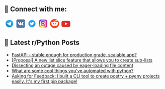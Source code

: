 ## 🔎 Connect with me:
[<img src="https://github.com/bullbesh/bullbesh/blob/main/images/Telegram.png" width="32" height="32" />](https://t.me/bullbesh)
[<img src="https://github.com/bullbesh/bullbesh/blob/main/images/VK.png" width="32" height="32" />](https://vk.com/bullbesh)
[<img src="https://github.com/bullbesh/bullbesh/blob/main/images/Twitter.png" width="32" height="32" />](https://twitter.com/bullbesh1)
[<img src="https://github.com/bullbesh/bullbesh/blob/main/images/Instagram.png" width="32" height="32" />](https://www.instagram.com/bullbesh)
[<img src="https://github.com/bullbesh/bullbesh/blob/main/images/Reddit.png" width="32" height="32" />](https://www.reddit.com/user/bullbesh)
[<img src="https://github.com/bullbesh/bullbesh/blob/main/images/YouTube.png" width="32" height="32" />](https://www.youtube.com/channel/UCtfjRs6uzgq5mfm8S06WTcg)

## 📕 Latest r/Python Posts
<!-- BLOG-POST-LIST:START -->
- [FastAPI - stable enough for production grade, scalable app?](https://www.reddit.com/r/Python/comments/y4xuxb/fastapi_stable_enough_for_production_grade/)
- [[Proposal] A new list slice feature that allows you to create sub-lists](https://www.reddit.com/r/Python/comments/y4wmxs/proposal_a_new_list_slice_feature_that_allows_you/)
- [Dissecting an outage caused by eager-loading file content](https://www.reddit.com/r/Python/comments/y4wk4l/dissecting_an_outage_caused_by_eagerloading_file/)
- [What are some cool things you&#39;ve automated with python?](https://www.reddit.com/r/Python/comments/y4vti1/what_are_some_cool_things_youve_automated_with/)
- [Asking for Feedback: I built a CLI tool to create poetry + pyenv projects easily. It&#39;s my first pip package!](https://www.reddit.com/r/Python/comments/y4vmcv/asking_for_feedback_i_built_a_cli_tool_to_create/)
<!-- BLOG-POST-LIST:END -->
